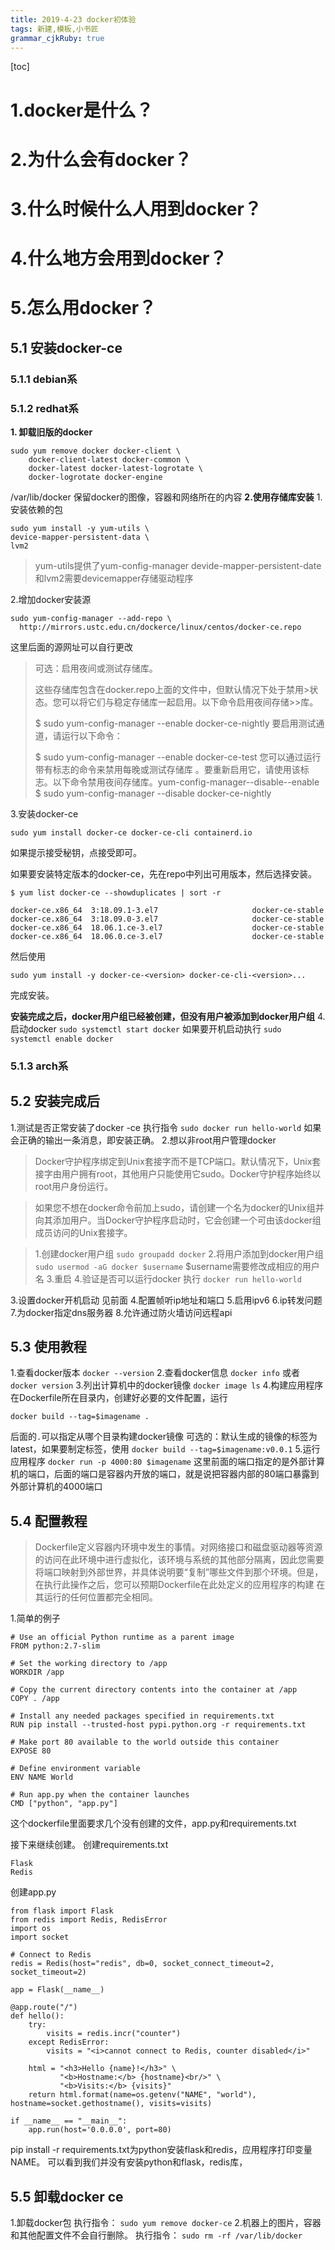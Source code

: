 ```yaml
---
title: 2019-4-23 docker初体验
tags: 新建,模板,小书匠
grammar_cjkRuby: true
---
```

[toc]
# 1.docker是什么？
# 2.为什么会有docker？
# 3.什么时候什么人用到docker？
# 4.什么地方会用到docker？
# 5.怎么用docker？
## 5.1 安装docker-ce

### 5.1.1 debian系
### 5.1.2 redhat系
**1. 卸载旧版的docker**
```
sudo yum remove docker docker-client \
	docker-client-latest docker-common \
	docker-latest docker-latest-logrotate \
	docker-logrotate docker-engine
```
/var/lib/docker 保留docker的图像，容器和网络所在的内容
**2.使用存储库安装**
1.安装依赖的包
```
sudo yum install -y yum-utils \
device-mapper-persistent-data \
lvm2
```
>yum-utils提供了yum-config-manager
>devide-mapper-persistent-date和lvm2需要devicemapper存储驱动程序

2.增加docker安装源
```
sudo yum-config-manager --add-repo \
  http://mirrors.ustc.edu.cn/dockerce/linux/centos/docker-ce.repo
```
这里后面的源网址可以自行更改

> 可选：启用夜间或测试存储库。
>
>这些存储库包含在docker.repo上面的文件中，但默认情况下处于禁用>状态。您可以将它们与稳定存储库一起启用。以下命令启用夜间存储>>库。
>
>$ sudo yum-config-manager --enable docker-ce-nightly
要启用测试通道，请运行以下命令：
>
>$ sudo yum-config-manager --enable docker-ce-test
您可以通过运行带有标志的命令来禁用每晚或测试存储库 。要重新启用它，请使用该标志。以下命令禁用夜间存储库。yum-config-manager--disable--enable
>$ sudo yum-config-manager --disable docker-ce-nightly

3.安装docker-ce
```
sudo yum install docker-ce docker-ce-cli containerd.io
```
如果提示接受秘钥，点接受即可。

如果要安装特定版本的docker-ce，先在repo中列出可用版本，然后选择安装。
```
$ yum list docker-ce --showduplicates | sort -r

docker-ce.x86_64  3:18.09.1-3.el7                     docker-ce-stable
docker-ce.x86_64  3:18.09.0-3.el7                     docker-ce-stable
docker-ce.x86_64  18.06.1.ce-3.el7                    docker-ce-stable
docker-ce.x86_64  18.06.0.ce-3.el7                    docker-ce-stable
```
然后使用
```
sudo yum install -y docker-ce-<version> docker-ce-cli-<version>...
```
完成安装。

**安装完成之后，docker用户组已经被创建，但没有用户被添加到docker用户组**
4.启动docker
```sudo systemctl start docker```
如果要开机启动执行
```sudo systemctl enable docker```
### 5.1.3 arch系
## 5.2 安装完成后
1.测试是否正常安装了docker -ce
执行指令
```sudo docker run hello-world```
如果会正确的输出一条消息，即安装正确。
2.想以非root用户管理docker
>Docker守护程序绑定到Unix套接字而不是TCP端口。默认情况下，Unix套接字由用户拥有root，其他用户只能使用它sudo。Docker守护程序始终以root用户身份运行。


>如果您不想在docker命令前加上sudo，请创建一个名为docker的Unix组并向其添加用户。当Docker守护程序启动时，它会创建一个可由该docker组成员访问的Unix套接字。

>1.创建docker用户组
```sudo groupadd docker```
2.将用户添加到docker用户组
```sudo usermod -aG docker $username```
$username需要修改成相应的用户名
3.重启
4.验证是否可以运行docker
执行
```docker run hello-world```

3.设置docker开机启动
见前面
4.配置帧听ip地址和端口
5.启用ipv6
6.ip转发问题
7.为docker指定dns服务器
8.允许通过防火墙访问远程api
## 5.3 使用教程
1.查看docker版本
```docker --version```
2.查看docker信息
```docker info```
或者
```docker version```
3.列出计算机中的docker镜像
```docker image ls```
4.构建应用程序
在Dockerfile所在目录内，创建好必要的文件配置，运行
```
docker build --tag=$imagename .
```
后面的`.`可以指定从哪个目录构建docker镜像
可选的：默认生成的镜像的标签为latest，如果要制定标签，使用
```docker build --tag=$imagename:v0.0.1```
5.运行应用程序
```docker run -p 4000:80 $imagename```
这里前面的端口指定的是外部计算机的端口，后面的端口是容器内开放的端口，就是说把容器内部的80端口暴露到外部计算机的4000端口

## 5.4 配置教程
>Dockerfile定义容器内环境中发生的事情。对网络接口和磁盘驱动器等资源的访问在此环境中进行虚拟化，该环境与系统的其他部分隔离，因此您需要将端口映射到外部世界，并具体说明要“复制”哪些文件到那个环境。但是，在执行此操作之后，您可以预期Dockerfile在此处定义的应用程序的构建 在其运行的任何位置都完全相同。

1.简单的例子
```
# Use an official Python runtime as a parent image
FROM python:2.7-slim

# Set the working directory to /app
WORKDIR /app

# Copy the current directory contents into the container at /app
COPY . /app

# Install any needed packages specified in requirements.txt
RUN pip install --trusted-host pypi.python.org -r requirements.txt

# Make port 80 available to the world outside this container
EXPOSE 80

# Define environment variable
ENV NAME World

# Run app.py when the container launches
CMD ["python", "app.py"]
```
这个dockerfile里面要求几个没有创建的文件，app.py和requirements.txt

接下来继续创建。
创建requirements.txt
```
Flask
Redis
```
创建app.py
```
from flask import Flask
from redis import Redis, RedisError
import os
import socket

# Connect to Redis
redis = Redis(host="redis", db=0, socket_connect_timeout=2, socket_timeout=2)

app = Flask(__name__)

@app.route("/")
def hello():
    try:
        visits = redis.incr("counter")
    except RedisError:
        visits = "<i>cannot connect to Redis, counter disabled</i>"

    html = "<h3>Hello {name}!</h3>" \
           "<b>Hostname:</b> {hostname}<br/>" \
           "<b>Visits:</b> {visits}"
    return html.format(name=os.getenv("NAME", "world"), hostname=socket.gethostname(), visits=visits)

if __name__ == "__main__":
    app.run(host='0.0.0.0', port=80)
```
pip install -r requirements.txt为python安装flask和redis，应用程序打印变量NAME。
可以看到我们并没有安装python和flask，redis库，
## 5.5 卸载docker ce
1.卸载docker包
执行指令：
```sudo yum remove docker-ce```
2.机器上的图片，容器和其他配置文件不会自行删除。
执行指令：
```sudo rm -rf /var/lib/docker```